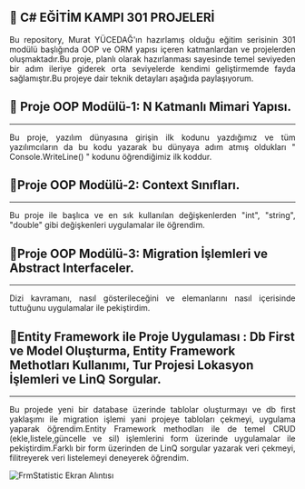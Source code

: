 









## 📢  C# EĞİTİM KAMPI 301 PROJELERİ


<div style='text-align:justify;'>	Bu repository, Murat YÜCEDAĞ'ın hazırlamış olduğu eğitim serisinin  301 modülü başlığında OOP ve ORM yapısı içeren katmanlardan ve projelerden oluşmaktadır.Bu proje, planlı olarak hazırlanması sayesinde temel seviyeden bir adım ileriye giderek orta seviyelerde kendimi geliştirmemde fayda sağlamıştır.Bu projeye dair teknik detayları aşağıda paylaşıyorum.</div>

## 🎯 Proje OOP Modülü-1: N Katmanlı Mimari Yapısı.
---
<div style='text-align:justify;'>Bu proje, yazılım dünyasına girişin ilk kodunu yazdığımız ve tüm yazılımcıların da  bu kodu yazarak bu dünyaya adım atmış oldukları " Console.WriteLine() " kodunu öğrendiğimiz ilk koddur.</div>

## 🎯Proje OOP Modülü-2: Context Sınıfları.
---
<div style='text-align:justify;'>Bu proje ile başlıca ve en sık kullanılan değişkenlerden "int", "string", "double" gibi değişkenleri uygulamalar ile öğrendim.</div>

## 🎯Proje OOP Modülü-3: Migration İşlemleri ve Abstract Interfaceler.
---
<div style='text-align:justify;'>Dizi kavramanı, nasıl gösterileceğini ve elemanlarını nasıl içerisinde tuttuğunu uygulamalar ile pekiştirdim.</div>

## 🎯Entity Framework ile Proje Uygulaması : Db First ve Model Oluşturma, Entity Framework Methotları Kullanımı, Tur Projesi Lokasyon İşlemleri ve LinQ Sorgular.
---
<div style='text-align:justify;'>Bu projede yeni bir database üzerinde tablolar oluşturmayı ve db first yaklaşımı ile migration işlemi yani projeye tabloları çekmeyi, uygulama yaparak öğrendim.Entity Framework methodları ile de temel CRUD (ekle,listele,güncelle ve sil) işlemlerini form üzerinde uygulamalar ile pekiştirdim.Farklı bir form üzerinden de LinQ sorgular yazarak veri çekmeyi, filitreyerek veri listelemeyi deneyerek öğrendim.</div>



![FrmStatistic Ekran Alıntısı](https://github.com/user-attachments/assets/c10d5d13-ba66-4f56-a0ba-4e75dfd0bed6)





